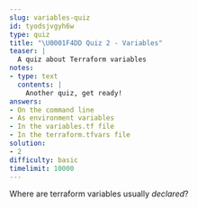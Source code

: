 ```yaml
---
slug: variables-quiz
id: tyodsjvgyh6w
type: quiz
title: "\U0001F4DD Quiz 2 - Variables"
teaser: |
  A quiz about Terraform variables
notes:
- type: text
  contents: |
    Another quiz, get ready!
answers:
- On the command line
- As environment variables
- In the variables.tf file
- In the terraform.tfvars file
solution:
- 2
difficulty: basic
timelimit: 10000
---
```

Where are terraform variables usually *declared*?
